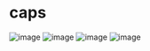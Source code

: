 # caps 
![image](https://github.com/user-attachments/assets/910f75d7-635a-4f6e-9d84-1ce725baa3bd)
![image](https://github.com/user-attachments/assets/de54210c-ae86-4b43-a154-d00ef3d9c007)
![image](https://github.com/user-attachments/assets/59de8544-4007-4fb2-a9e7-60291fec0111)
![image](https://github.com/user-attachments/assets/62d47c3d-59ad-4da1-8676-f4d0e58dd761)

